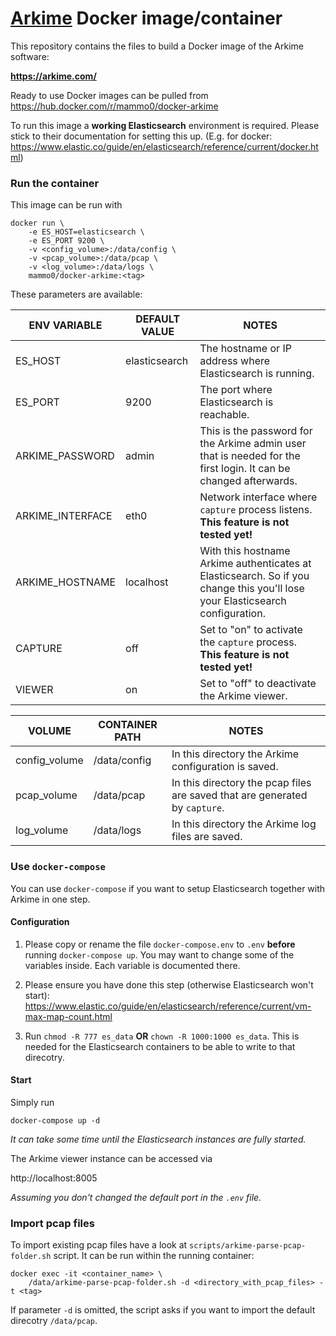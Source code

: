 # [Arkime](https://github.com/arkime/arkime) Docker image/container

This repository contains the files to build a Docker image of the Arkime software:

**https://arkime.com/**

Ready to use Docker images can be pulled from https://hub.docker.com/r/mammo0/docker-arkime

To run this image a **working Elasticsearch** environment is required. Please stick to their documentation for setting this up. (E.g. for docker: https://www.elastic.co/guide/en/elasticsearch/reference/current/docker.html)



### Run the container
This image can be run with

```shell
docker run \
    -e ES_HOST=elasticsearch \
    -e ES_PORT 9200 \
    -v <config_volume>:/data/config \
    -v <pcap_volume>:/data/pcap \
    -v <log_volume>:/data/logs \
    mammo0/docker-arkime:<tag>
```

These parameters are available:


| ENV VARIABLE | DEFAULT VALUE |  NOTES |
| - | - | - |
| ES_HOST | elasticsearch | The hostname or IP address where Elasticsearch is running.  |
| ES_PORT | 9200 | The port where Elasticsearch is reachable. |
| ARKIME_PASSWORD | admin | This is the password for the Arkime admin user that is needed for the first login. It can be changed afterwards. |
| ARKIME_INTERFACE | eth0 | Network interface where `capture` process listens. **This feature is not tested yet!** |
| ARKIME_HOSTNAME | localhost | With this hostname Arkime authenticates at Elasticsearch. So if you change this you'll lose your Elasticsearch configuration. |
| CAPTURE | off | Set to "on" to activate the `capture` process. **This feature is not tested yet!** |
| VIEWER | on | Set to "off" to deactivate the Arkime viewer. |

| VOLUME | CONTAINER PATH | NOTES |
| - | - | - |
| config_volume | /data/config | In this directory the Arkime configuration is saved. |
| pcap_volume | /data/pcap | In this directory the pcap files are saved that are generated by `capture`. |
| log_volume | /data/logs | In this directory the Arkime log files are saved. |



### Use `docker-compose`
You can use `docker-compose` if you want to setup Elasticsearch together with Arkime in one step.

#### Configuration
1. Please copy or rename the file `docker-compose.env` to `.env` **before** running `docker-compose up`. You may want to change some of the variables inside. Each variable is documented there.

2. Please ensure you have done this step (otherwise Elasticsearch won't start): https://www.elastic.co/guide/en/elasticsearch/reference/current/vm-max-map-count.html

3. Run `chmod -R 777 es_data` **OR** `chown -R 1000:1000 es_data`. This is needed for the Elasticsearch containers to be able to write to that direcotry.

#### Start
Simply run
```shell
docker-compose up -d
```
*It can take some time until the Elasticsearch instances are fully started.*

The Arkime viewer instance can be accessed via

http://localhost:8005

*Assuming you don't changed the default port in the `.env` file.*


### Import pcap files
To import existing pcap files have a look at `scripts/arkime-parse-pcap-folder.sh` script. It can be run within the running container:

```shell
docker exec -it <container_name> \
    /data/arkime-parse-pcap-folder.sh -d <directory_with_pcap_files> -t <tag>
```

If parameter `-d` is omitted, the script asks if you want to import the default direcotry `/data/pcap`.
